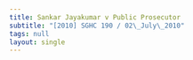 ```yaml
---
title: Sankar Jayakumar v Public Prosecutor
subtitle: "[2010] SGHC 190 / 02\_July\_2010"
tags: null
layout: single
---
```


